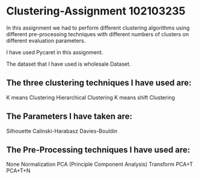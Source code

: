 # Clustering-Assignment 102103235

In this assignment we had to perform different clustering algorithms using different pre-processing techniques with different numbers of clusters on different evaluation parameters.

I have used Pycaret in this assignment.

The dataset that I have used is wholesale Dataset.

## The three clustering techniques I have used are:

K means Clustering
Hierarchical Clustering
K means shift Clustering

## The Parameters I have taken are:

Silhouette
Calinski-Harabasz
Davies-Bouldin

## The Pre-Processing techniques I have used are:

None
Normalization
PCA (Principle Component Analysis)
Transform
PCA+T
PCA+T+N
